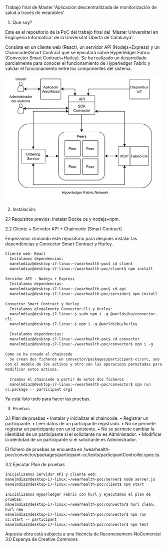 Trabajo final de Master 'Aplicación descentralitzada de monitorización de salud a través de wearables'

1. Que soy?
  
  Este es el repositorio de la PoC del trabajo final del 'Màster Universitari en Enginyeria Informàtica' de la Universitat Oberta de Catalunya'.

  Consiste en un cliente web (React), un servidor API (Nodejs+Express) y un Chaincode/Smart Contract que se ejecutarà sobre  Hyperledger Fabric (Convector Smart Contract+Hurley). Se ha realizado un desarrollado parcialmente para conocer el funcionamiento de Hyperledger Fabric y validar el funcionamiento entre los componentes del sistema.

![Esquema solución PoC](https://raw.githubusercontent.com/ManelMartinezDiaz/wearhealth-poc/master/assets/Esquema_HLD.png?sanitize=true)

2. Instalación:

  2.1 Requisitos previos:
    Instalar Docke ce y nodejs+npm.

  2.2 Cliente + Servidor API + Chaincode (Smart Contract)
  
  Empezamos clonando este repositorio para después instalar las dependèncias y Convector Smart Contract y Hurley.

    Cliente web- React
      Instalamos dependencias:
      manelmdiaz@desktop-i7-linux:~/wearhealth-poc$ cd client
      manelmdiaz@desktop-i7-linux:~/wearhealth-poc/client$ npm install

    Servidor API - Nodejs + Express
      Instalamos dependencias:
      manelmdiaz@desktop-i7-linux:~/wearhealth-poc$ cd api
      manelmdiaz@desktop-i7-linux:~/wearhealth-poc/servidor$ npm install

    Convector Smart Contract y Hurley
      Instalamos glogalmente Convector-Cli y Hurley:
      manelmdiaz@desktop-i7-linux:~$ sudo npm i -g @worldsibu/convector-cli
      manelmdiaz@desktop-i7-linux:~$ npm i -g @worldsibu/hurley

      Instalamos dependencias:
      manelmdiaz@desktop-i7-linux:~/wearhealth-poc$ cd convector
      manelmdiaz@desktop-i7-linux:~/wearhealth-poc/convector$ npm i -g

    Como se ha creado el chaincode
      Se crean dos ficheros en convector/packages/participant-cc/src, uno con el modelo de los activos y otro con las operacions permitadas para modificar estos activos.
      
      Creamos el chaincode a partir de estos dos ficheros
      manelmdiaz@desktop-i7-linux:~/wearhealth-poc/convector$ npm run cc:package -- participant org1
      
  Ya està listo todo para hacer las pruebas.

3. Pruebas

  3.1 Plan de pruebas
    • Instalar y inicializar el chaincode.
    • Registrar un participante.
    • Leer datos de un participante registrado.
    • No se permete registrar un participante con un id existente.
    • No se permete cambiar la identidad de un participante si el solicitante no es Administador.
    • Modificar la identidad de un participante si el solicitante es Administrador.

  El fichero de pruebas se encuenta en /wearhealth-poc/convector/packages/participant-cc/tests/participantController.spec.ts. 

  3.2 Ejecutar Plan de pruebas
  
    Inicializamos Servidor API y cliente web:
    manelmdiaz@desktop-i7-linux:~/wearhealth-poc/server$ node server.js
    manelmdiaz@desktop-i7-linux:~/wearhealth-poc/client$ npm start 

    Inicializamos Hyperledger Fabric con hurl y ejecutamos el plan de pruebas:
    manelmdiaz@desktop-i7-linux:~/wearhealth-poc/convector$ hurl clean; hurl new
    manelmdiaz@desktop-i7-linux:~/wearhealth-poc/convector$ npm run cc:start -- participant
    manelmdiaz@desktop-i7-linux:~/wearhealth-poc/convector$ npm test


Aquesta obra està subjecta a una llicència de Reconeixement-NoComercial 3.0 Espanya de Creative Commons
